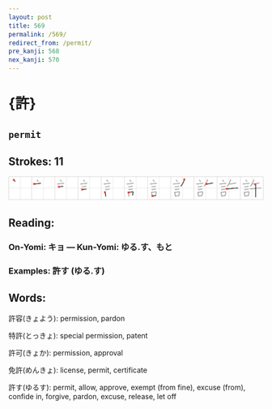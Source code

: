 ```yaml
---
layout: post
title: 569
permalink: /569/
redirect_from: /permit/
pre_kanji: 568
nex_kanji: 570
---
```


# {許}

## `permit`

## Strokes: 11

<div class="stroke"><img src="../images/E8A8B1.png" /></div>

## Reading:

### On-Yomi: キョ &mdash; Kun-Yomi: ゆる.す、もと

### Examples: 許す (ゆる.す)

## Words:

許容(きょよう): permission, pardon

特許(とっきょ): special permission, patent

許可(きょか): permission, approval

免許(めんきょ): license, permit, certificate

許す(ゆるす): permit, allow, approve, exempt (from fine), excuse (from), confide in, forgive, pardon, excuse, release, let off
